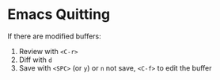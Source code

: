# Emacs Quitting

If there are modified buffers:

1. Review with `<C-r>`
2. Diff with `d`
3. Save with `<SPC>` (or `y`) or `n` not save, `<C-f>` to edit the buffer
